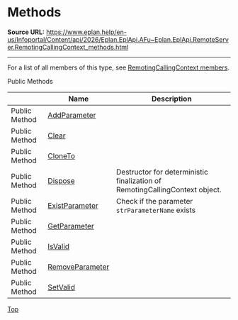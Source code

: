 # Methods

**Source URL:** https://www.eplan.help/en-us/Infoportal/Content/api/2026/Eplan.EplApi.AFu~Eplan.EplApi.RemoteServer.RemotingCallingContext_methods.html

---

For a list of all members of this type, see [RemotingCallingContext members](Eplan.EplApi.AFu~Eplan.EplApi.RemoteServer.RemotingCallingContext_members.html).

Public Methods

|  | Name | Description |
| --- | --- | --- |
| Public Method | [AddParameter](Eplan.EplApi.AFu~Eplan.EplApi.RemoteServer.RemotingCallingContext~AddParameter.html) |  |
| Public Method | [Clear](Eplan.EplApi.AFu~Eplan.EplApi.RemoteServer.RemotingCallingContext~Clear.html) |  |
| Public Method | [CloneTo](Eplan.EplApi.AFu~Eplan.EplApi.RemoteServer.RemotingCallingContext~CloneTo.html) |  |
| Public Method | [Dispose](Eplan.EplApi.AFu~Eplan.EplApi.RemoteServer.RemotingCallingContext~Dispose().html) | Destructor for deterministic finalization of RemotingCallingContext object. |
| Public Method | [ExistParameter](Eplan.EplApi.AFu~Eplan.EplApi.RemoteServer.RemotingCallingContext~ExistParameter.html) | Check if the parameter `strParameterName` exists |
| Public Method | [GetParameter](Eplan.EplApi.AFu~Eplan.EplApi.RemoteServer.RemotingCallingContext~GetParameter.html) |  |
| Public Method | [IsValid](Eplan.EplApi.AFu~Eplan.EplApi.RemoteServer.RemotingCallingContext~IsValid.html) |  |
| Public Method | [RemoveParameter](Eplan.EplApi.AFu~Eplan.EplApi.RemoteServer.RemotingCallingContext~RemoveParameter.html) |  |
| Public Method | [SetValid](Eplan.EplApi.AFu~Eplan.EplApi.RemoteServer.RemotingCallingContext~SetValid.html) |  |

[Top](#top)
